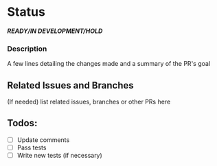 # Status
***READY/IN DEVELOPMENT/HOLD***

### Description
A few lines detailing the changes made and a summary of the PR's goal

## Related Issues and Branches

(If needed) list related issues, branches or other PRs here

## Todos:

- [ ] Update comments
- [ ] Pass tests
- [ ] Write new tests (if necessary)